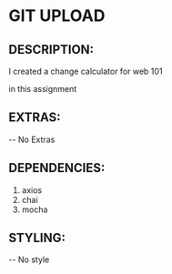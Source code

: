 # GIT UPLOAD

## **DESCRIPTION:**

 I created a change calculator for web 101 

in this assignment
## **EXTRAS:**

-- No Extras

## **DEPENDENCIES:**

1. axios
2. chai
3. mocha

## **STYLING:**

-- No style
